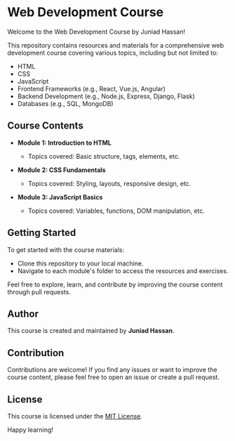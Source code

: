 # Web Development Course

Welcome to the Web Development Course by Juniad Hassan!

This repository contains resources and materials for a comprehensive web development course covering various topics, including but not limited to:

- HTML
- CSS
- JavaScript
  <!--not yet done used-->
- Frontend Frameworks (e.g., React, Vue.js, Angular)
- Backend Development (e.g., Node.js, Express, Django, Flask)
- Databases (e.g., SQL, MongoDB)

## Course Contents

- **Module 1: Introduction to HTML**
  - Topics covered: Basic structure, tags, elements, etc.

- **Module 2: CSS Fundamentals**
  - Topics covered: Styling, layouts, responsive design, etc.

- **Module 3: JavaScript Basics**
  - Topics covered: Variables, functions, DOM manipulation, etc.

<!-- Add more modules and topics as necessary -->

## Getting Started

To get started with the course materials:
- Clone this repository to your local machine.
- Navigate to each module's folder to access the resources and exercises.

Feel free to explore, learn, and contribute by improving the course content through pull requests.

## Author

This course is created and maintained by **Juniad Hassan**.

## Contribution

Contributions are welcome! If you find any issues or want to improve the course content, please feel free to open an issue or create a pull request.

## License

This course is licensed under the [MIT License](LICENSE).

Happy learning!

